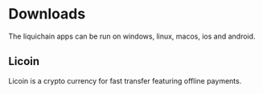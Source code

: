 # Downloads

The liquichain apps can be run on windows, linux, macos, ios and android.

## Licoin

Licoin is a crypto currency for fast transfer featuring offline payments.

